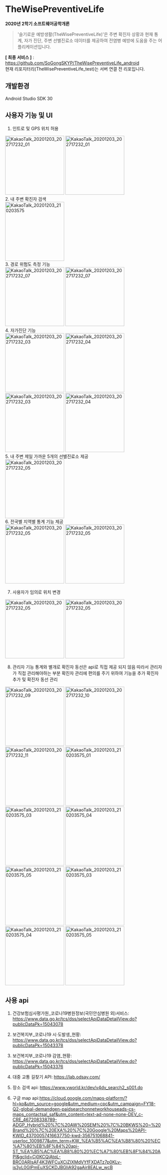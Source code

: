 # TheWisePreventiveLife
**2020년 2학기 소프트웨어공학개론**
> '슬기로운 예방생활(TheWisePreventiveLife)'은 주변 확진자 상황과 현재 통계, 자가 진단, 주변 선별진료소 데이터를 제공하여 전염병 예방에 도움을 주는 어플리케이션입니다.

**[ 최종 서비스 ]** : https://github.com/SoGongSKYP/TheWisePreventiveLife_android <br>
현재 리포지터리(TheWisePreventiveLife_test)는 서버 연결 전 리포입니다.

## 개발환경
Android Studio SDK 30

## 사용자 기능 및 UI 
1. 인트로 및 GPS 위치 허용
<div>
<img width="189" alt="KakaoTalk_20201203_202717232_01" src="https://user-images.githubusercontent.com/57628980/101017820-edca3b00-35ad-11eb-8cc5-db64e7ad1642.jpg">
<img width="189" alt="KakaoTalk_20201203_202717232_01" src="https://user-images.githubusercontent.com/57628980/101017439-72688980-35ad-11eb-84ab-fa5786d1480d.jpg">
</div>
2. 내 주변 확진자 검색
<div>
<img width="189" alt="KakaoTalk_20201203_210203575" src="https://user-images.githubusercontent.com/57628980/101016223-cffbd680-35ab-11eb-9fb3-597da9c737f0.png">
</div>
3. 경로 위험도 측정 기능
<div>
<img width="189" alt="KakaoTalk_20201203_202717232_07" src="https://user-images.githubusercontent.com/57628980/101017874-04709200-35ae-11eb-929b-dcfa720a2d65.jpg">
<img width="189" alt="KakaoTalk_20201203_202717232_07" src="https://user-images.githubusercontent.com/57628980/101017882-08041900-35ae-11eb-8b4d-10e289aeef6c.jpg">
</div>
4. 자가진단 기능
<div>
<img width="189" alt="KakaoTalk_20201203_202717232_03" src="https://user-images.githubusercontent.com/57628980/101015960-7d221f00-35ab-11eb-8f8a-29a19ba806fd.png">
<img width="189" alt="KakaoTalk_20201203_202717232_04" src="https://user-images.githubusercontent.com/57628980/101015962-7dbab580-35ab-11eb-8f9d-6f28cdbab3f4.png">
<img width="189" alt="KakaoTalk_20201203_202717232_03" src="https://user-images.githubusercontent.com/57628980/101018119-63cea200-35ae-11eb-930a-0d6c5ab5945e.jpg">
<img width="189" alt="KakaoTalk_20201203_202717232_04" src="https://user-images.githubusercontent.com/57628980/101018129-66c99280-35ae-11eb-8ff9-928b65a44840.jpg">
</div>
5. 내 주변 제일 가까운 5개의 선별진료소 제공
<div>
<img width="189" alt="KakaoTalk_20201203_202717232_05" src="https://user-images.githubusercontent.com/57628980/101018132-67fabf80-35ae-11eb-89e0-a82389571b6c.jpg">
</div>
6. 전국별 지역별 통계 기능 제공
<div>
<img width="189" alt="KakaoTalk_20201203_202717232_05" src="https://user-images.githubusercontent.com/57628980/101018405-cde74700-35ae-11eb-8a6c-088e4917d404.jpg">
<img width="189" alt="KakaoTalk_20201203_202717232_05" src="https://user-images.githubusercontent.com/57628980/101017989-2ec24f80-35ae-11eb-9325-ad708ec535dc.jpg">
</div>

7. 사용자가 임의로 위치 변경
<div>
<img width="189" alt="KakaoTalk_20201203_202717232_05" src="https://user-images.githubusercontent.com/57628980/101017498-82806900-35ad-11eb-8a5b-0f0bd8ed8531.jpg">
<img width="189" alt="KakaoTalk_20201203_202717232_05" src="https://user-images.githubusercontent.com/57628980/101017532-8ad8a400-35ad-11eb-8fff-fce0caf479b6.jpg">
</div>


8. 관리자 기능
통계와 별개로 확진자 동선은 api로 직접 제공 되지 않음 
따라서 관리자가 직접 관리해야하는 부분
확진자 관리에 편의를 주기 위하여 기능을 추가
확진자 추가 및 확진자 동선 관리
<div>
<img width="189" alt="KakaoTalk_20201203_202717232_09" src="https://user-images.githubusercontent.com/57628980/101016563-50223c00-35ac-11eb-9b26-c00173b3fa20.png">
<img width="189" alt="KakaoTalk_20201203_202717232_10" src="https://user-images.githubusercontent.com/57628980/101016567-51536900-35ac-11eb-90a3-c88a5a5d3ad1.png">
<img width="189" alt="KakaoTalk_20201203_202717232_11" src="https://user-images.githubusercontent.com/57628980/101016675-75af4580-35ac-11eb-9759-fa596beec59b.png">
<img width="189" alt="KakaoTalk_20201203_210203575_01" src="https://user-images.githubusercontent.com/57628980/101016678-76e07280-35ac-11eb-8a3b-419f7577c0bd.png">
<img width="189" alt="KakaoTalk_20201203_210203575_03" src="https://user-images.githubusercontent.com/57628980/101016809-9b3c4f00-35ac-11eb-9eac-f5381b705242.png">
<img width="189" alt="KakaoTalk_20201203_210203575_04" src="https://user-images.githubusercontent.com/57628980/101016811-9c6d7c00-35ac-11eb-8a7b-98a757e46c78.png">
<img width="189" alt="KakaoTalk_20201203_210203575_05" src="https://user-images.githubusercontent.com/57628980/101016813-9d061280-35ac-11eb-9e94-2c88555733f8.png">
<img width="189" alt="KakaoTalk_20201203_210203575_03" src="https://user-images.githubusercontent.com/57628980/101018279-9aa4b800-35ae-11eb-8aed-609b4f1a8a75.jpg">
<img width="189" alt="KakaoTalk_20201203_210203575_04" src="https://user-images.githubusercontent.com/57628980/101018280-9bd5e500-35ae-11eb-95f2-be022024d84d.jpg">
<img width="189" alt="KakaoTalk_20201203_210203575_05" src="https://user-images.githubusercontent.com/57628980/101018281-9c6e7b80-35ae-11eb-9929-0cc8bde6147e.jpg">
</div>


## 사용 api
1. 건강보험심사평가원_코로나19병원정보(국민안심병원 외)서비스: https://www.data.go.kr/tcs/dss/selectApiDataDetailView.do?publicDataPk=15043078

2. 보건복지부_코로나19 시·도발생_현황: https://www.data.go.kr/tcs/dss/selectApiDataDetailView.do?publicDataPk=15043378

3. 보건복지부_코로나19 감염_현황: https://www.data.go.kr/tcs/dss/selectApiDataDetailView.do?publicDataPk=15043376

4. 대중 교통 길찾기 API: https://lab.odsay.com/

5. 장소 검색 api: https://www.vworld.kr/dev/v4dv_search2_s001.do

6. 구글 map api:https://cloud.google.com/maps-platform/?hl=ko&utm_source=google&utm_medium=cpc&utm_campaign=FY18-Q2-global-demandgen-paidsearchonnetworkhouseads-cs-maps_contactsal_saf&utm_content=text-ad-none-none-DEV_c-CRE_467208338789-ADGP_Hybrid%20%7C%20AW%20SEM%20%7C%20BKWS%20~%20Brand%20%7C%20EXA%20%7C%20Google%20Maps%20API-KWID_43700057416637750-kwd-356751068841-userloc_1009877&utm_term=KW_%EA%B5%AC%EA%B8%80%20%EC%A7%80%EB%8F%84%20api-ST_%EA%B5%AC%EA%B8%80%20%EC%A7%80%EB%8F%84%20API&gclid=Cj0KCQiAtqL-BRC0ARIsAF4K3WFCuXCiZIXMdVYfFXDATz7p0KLv-is3yL0GIPmEuXSCKDJBGliA92gaAir8EALw_wcB

